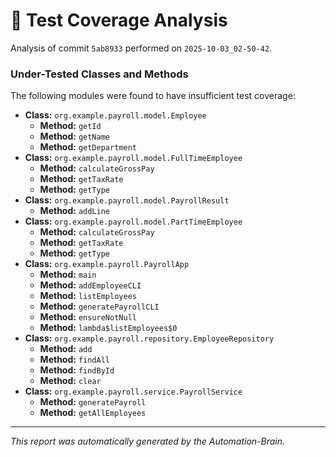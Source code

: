 # 🤖 Test Coverage Analysis

Analysis of commit `5ab8933` performed on `2025-10-03_02-50-42`.
### Under-Tested Classes and Methods
The following modules were found to have insufficient test coverage:

- **Class:** `org.example.payroll.model.Employee`
  - **Method:** `getId`
  - **Method:** `getName`
  - **Method:** `getDepartment`
- **Class:** `org.example.payroll.model.FullTimeEmployee`
  - **Method:** `calculateGrossPay`
  - **Method:** `getTaxRate`
  - **Method:** `getType`
- **Class:** `org.example.payroll.model.PayrollResult`
  - **Method:** `addLine`
- **Class:** `org.example.payroll.model.PartTimeEmployee`
  - **Method:** `calculateGrossPay`
  - **Method:** `getTaxRate`
  - **Method:** `getType`
- **Class:** `org.example.payroll.PayrollApp`
  - **Method:** `main`
  - **Method:** `addEmployeeCLI`
  - **Method:** `listEmployees`
  - **Method:** `generatePayrollCLI`
  - **Method:** `ensureNotNull`
  - **Method:** `lambda$listEmployees$0`
- **Class:** `org.example.payroll.repository.EmployeeRepository`
  - **Method:** `add`
  - **Method:** `findAll`
  - **Method:** `findById`
  - **Method:** `clear`
- **Class:** `org.example.payroll.service.PayrollService`
  - **Method:** `generatePayroll`
  - **Method:** `getAllEmployees`

---
*This report was automatically generated by the Automation-Brain.*
